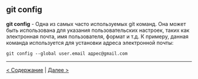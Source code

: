 ## git config

**git config** - Одна из самых часто используемых git команд. Она может быть использована для указания пользовательских настроек, таких как электронная почта, имя пользователя, формат и т.д. К примеру, данная команда используется для установки адреса электронной почты:
```
git config --global user.email адрес@gmail.com
```

---
[< Содержание](./readme.md) | [Далее >](./init.md)